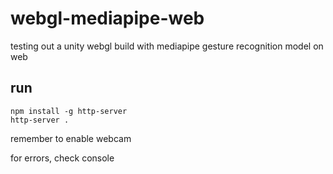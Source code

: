# webgl-mediapipe-web
testing out a unity webgl build with mediapipe gesture recognition model on web

## run
```
npm install -g http-server
http-server .
```

remember to enable webcam

for errors, check console
